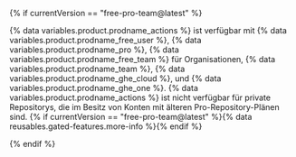 {% if currentVersion == "free-pro-team@latest" %}

{% data variables.product.prodname_actions %} ist verfügbar mit {% data variables.product.prodname_free_user %}, {% data variables.product.prodname_pro %}, {% data variables.product.prodname_free_team %} für Organisationen, {% data variables.product.prodname_team %}, {% data variables.product.prodname_ghe_cloud %}, und {% data variables.product.prodname_ghe_one %}. {% data variables.product.prodname_actions %} ist nicht verfügbar für private Repositorys, die im Besitz von Konten mit älteren Pro-Repository-Plänen sind. {% if currentVersion == "free-pro-team@latest" %}{% data reusables.gated-features.more-info %}{% endif %}

{% endif %}
